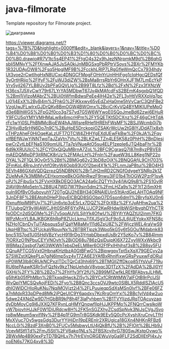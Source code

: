 # java-filmorate
Template repository for Filmorate project.

![диаграмма](https://user-images.githubusercontent.com/76499013/183541207-46d07ee1-a99e-4bb8-85f8-6cb509f39736.jpg)



https://viewer.diagrams.net/?tags=%7B%7D&highlight=0000ff&edit=_blank&layers=1&nav=1&title=%D0%B4%D0%B8%D0%B0%D0%B3%D1%80%D0%B0%D0%BC%D0%BC%D0%B0.drawio#R7V1tc5s4EP41%2FtgO4s32x9hJezNNrpmkM9d%2B6qhGsbli5MNyY%2FfXnwAJA5JsSA0kiJnMBGSxgPbRPtrVSoys%2BXr%2FMYKb1R32UDAyDW8%2Fsq5HpglMF9B%2FcckhLRlP7LRgGfleWmQcCx7934hdyUt3voe2rCwtIhgHxN8UCxc4DNGCFMpgFOHnYrUnHHiFgg1cIqHgcQEDsfQf3yOrtHRijo%2FlfyF%2FuWJ3diZW%2BsMa8rrsRbYr6OHnXJF1M7LmEcYkPVrv5yiI267YLB8Uv2bPFaGQVLlg%2B99T8Lfz%2Bd%2FxN%2Fzx3fXNzWH36cs7J5XyCwY79r67LYrYA5MDbwT67Jv4kMAfcdFsS2BEmK4sgxbQ1ifQD%2Bml1jVIzoMAbrZ%2BUj0tWfmBdwsPeEe4IH42e%2FL3yHtIVRXXpVq7pcLi01j4ExX%2ByB4m%2FhkG%2FjKkxwv65vEdZxHa0me5hVvCarC3QhFBe2VzgUwJFLwIrxGJDrQKv8BmOGW4BWOmx%2BcjCrKyVQ4BYMIKIUPeMpOd3e6BIhWGS%2FpG2f0co3g7S7yd7G5W6WYwoE0SQoJmeBd62zwi6EHuRY9FCU5qYMYVMHMaLw8x6mcrHPm%2FY5QETKt5DCXnz%2F46gCHtTdArFc1wYj0SLPhBMMcBjoEW4hAJWIsreRHefIHREhFWsMF%2BSJIWcmb0j7bZ3HjvjBz6rHN6Do7n9C%2BuHpE5DrckopiOZSAKrWcUw2tG8IYJDdATlx8xhcTHPzAheF0HiOqeKaLzUFT7OTCW4ZHHYgEXdUEwFkBw%2F0kJA%2FqyxIfBEfWJwYjNNTwqTaJZaVtn7Vtu%2BLKZwLTZn4LE5K58z0PhH%2BnDlesjpwCrZvtLbEFNaS109omUIL7Ta7pVNueAtO5su4ELP1zeple6JTQ4baFhr%2B6d9kXRUUlcC%2FCYDlxQiQuMBrnA7ZoL%2BFC9CgrasQ7I87m8yzPBVE8mAEDQMlpDP3jtRNCK8rUz%2FMAcLH%2Fnln%2FaueW3tLL8Keg1NP22oOYAL%2F1QL9Ov0r5%2Btl%2BMGg62v23bD8zOjX%2BNQGAfjL9CH703%2FmKoL4RrpJntVyhfO9tvW4Opb93UO12bej4X1k%2FLnmJaP8tui%2BO4H35EVh486GXdVQDQzrpzQ5NDBNXl%2BrTJH2mRD2CNGfOdygeYSNRo2k1ZZUeMyA7k3MBMvCEHxompeBkOGiNnRwzF9nwu3lF01b4TtiOGW2PzrP1svAoPJ%2FjbuSx%2FVxHXBkDEQO3ACA24a6cZQTYh3y4j1AjQ9sB%2FS1GvIR2IAVj9InMq5etn%2B8U47WD7W7f9sin5dm2%2FmLHZa9s%2F1tT2i5mXHtouIn9DfByO5uboyuhY720TgQIJ2hEBH34ORNAlEUjn51tlArdGeLAHTOAq9NF3JnDF8F%2BEAtoh0HeP3lgvElCBQD8SGObpO7D5son6dm1%2BryfqXU0n6l0xnuftIpiM9PUy7%2FUn6vtp3oE5rLx7DQZ%2F0rXBz%2FYJyAHhw2ua%2FTUubgQY9vWjAWCJHt0ShRF6YxPALUJCP2KwRHdwIIbWiSHbvqhDYhCTRfpODCn2dSQGMe%2Fj7v5qoAUVILSjhYk4OfwU%2BYjfrYAQZtUl2inm7FKGWPzMcnYLBAJKBGK6hRqP8ZUcLkmu7j1XJSgV3cF9oSJL6jUEYokvXFNS8cNZHo1CbnDyTulTAbsqus5sFQaYM8aMv111d6ZpU8Z%2FWjczWEL4raVwS9UkpHBTtsc%2FUckaVRpuvNx%2BTBRTipzk3Wpq5kG5y6t5GOu1Mdabnk83bnc51lS7od1U05HdVBzYvcH919rDg3YrtqbDbpxdUsBr2Y5zKo7v%2B84Imm7IORXzO1NPbuCEYVNOvh%2BjOD68u786zQslDujpKl6X72ZyylWXxWkbc9WBMazZqsbgf7aKl3WKWhTebsDeELM8er6Ol2FfPxIHhjhsf3sB%2B8sv5FUCQruAPTCG5VxtOHbnaKHztbzA0GtBFwO%2BjpwgpvTpt5xXqX79GECyv2aS7SWZstXQkePLq7gjN6lmp5vz4yT7ZA6E3YAfBxRhnlfjxwGRsPvuxwFdORuInP0WM3Ib8ORUkNCPxzlTDcTQrCd3hhi69%2BTMGllZffDkcp851YsVuF719uRU6tePAawKSRr5vFQzNv9kzTNpUehdxV8ypqc3D1TzX%2FAdDA%2BJI0YfGXHjj%2FY%2B%2BZo7%2FhYfv3fY2fU%2B99M1ZwfkLREfBFAbvsJLHMLg5lhKb05fPhMbn%2BTkxqdHwckZl5y%2BYCxfCRtWtMW7aIFOtB9rPcIJSlWvQpIYMCSQyAojFEDi%2Fyo%2B8Qnc3ccsOVJ9wtc0SlBLX5RddISZIAcU5dhlOWlDCHIoRuKNu7NqjMOVjzt2i4%2FLPuuieqpSdXsMSn0lvf%2BFe06FZa7nMdxR33pDPed8Mk2jPQeUIC9Y6apdxy7KcRrqOmYxi%2BBc1ylVd4w2uo5dwe24XNdZw9D7HGbBR9kP8h4F3laPyhben%2B1TVYIizdJRqTOAcuyzaqdyDbMoyCg9i6JXXQ7KFRynLqHMYQnqwfIlpHJJKPPMo%2FNQrrCwslkoWyW7bjovhHJJkF0W1DiURdcw8H%2FK5nSGZXhyZCsdSpNvk3NiJsCVgJSvorp8wMeum5wvifINy%2FB4p1FG9mTr8GSKdk9EEv5Q0cPcXyshXruCnyLTfHMxXVuc7Ov5wgsGdg3DurYYjHiDn19pEREnIr2XRUglca18GXn4NHKnRFBz6NccL0i%2BzdF3XnB0%2FUCy5MsbwyLtU4jQkBfU%2B%2FIOjt%2BLHb9JVcevMStfITd%2FmJ5Stl%2FV6akq1NLs%2FBSXcyihrG780SwJKstpOvwo%2BWxMp4B90exPzTD7BQHLv7h7HrEVnORGEWuVgGa9FLF2SdDlIEtPI4xJvnoEN6s77KG4xv8%3D
